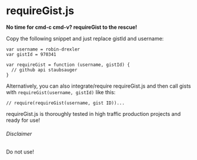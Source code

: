 # requireGist.js

**No time for cmd-c cmd-v? requireGist to the rescue!**

Copy the following snippet and just replace gistId and username:
    
    var username = robin-drexler
    var gistId = 970341

    var requireGist = function (username, gistId) {
      // github api staubsauger
    }

Alternatively, you can also integrate/require requireGist.js and then call gists with `requireGist(username, gistId)` like this:

    // require(requireGist(username, gist ID))...

requireGist.js is thoroughly tested in high traffic production projects and ready for use!

###### Disclaimer

Do not use!
